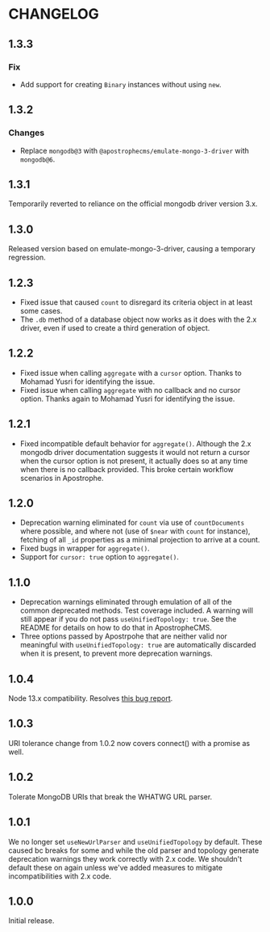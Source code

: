 # CHANGELOG

## 1.3.3

### Fix

* Add support for creating `Binary` instances without using `new`.

## 1.3.2

### Changes

* Replace `mongodb@3` with `@apostrophecms/emulate-mongo-3-driver` with `mongodb@6`.

## 1.3.1

Temporarily reverted to reliance on the official mongodb driver version 3.x.

## 1.3.0

Released version based on emulate-mongo-3-driver, causing a temporary regression.

## 1.2.3

* Fixed issue that caused `count` to disregard its criteria object in at least some cases.
* The `.db` method of a database object now works as it does with the 2.x driver, even if
used to create a third generation of object.

## 1.2.2

* Fixed issue when calling `aggregate` with a `cursor` option. Thanks to Mohamad Yusri for identifying the issue.
* Fixed issue when calling `aggregate` with no callback and no cursor option. Thanks again to Mohamad Yusri for identifying the issue.

## 1.2.1

* Fixed incompatible default behavior for `aggregate()`. Although the 2.x mongodb driver documentation suggests it would not return a cursor when the cursor option is not present, it actually does so at any time when there is no callback provided. This broke certain workflow scenarios in Apostrophe.

## 1.2.0

* Deprecation warning eliminated for `count` via use of `countDocuments` where possible, and where not (use of `$near` with `count` for instance), fetching of all `_id` properties as a minimal projection to arrive at a count.
* Fixed bugs in wrapper for `aggregate()`.
* Support for `cursor: true` option to `aggregate()`.

## 1.1.0

* Deprecation warnings eliminated through emulation of all of the common deprecated methods. Test coverage included. A warning will still appear if you do not pass `useUnifiedTopology: true`. See the README for details on how to do that in ApostropheCMS.
* Three options passed by Apostrpohe that are neither valid nor meaningful with `useUnifiedTopology: true` are automatically discarded when it is present, to prevent more deprecation warnings.

## 1.0.4

Node 13.x compatibility. Resolves [this bug report](https://github.com/apostrophecms/apostrophe/issues/2120).

## 1.0.3

URI tolerance change from 1.0.2 now covers connect() with a promise as well.

## 1.0.2

Tolerate MongoDB URIs that break the WHATWG URL parser.

## 1.0.1

We no longer set `useNewUrlParser` and `useUnifiedTopology` by default. These caused bc breaks for some and while the old parser and topology generate deprecation warnings they work correctly with 2.x code. We shouldn't default these on again unless we've added measures to mitigate incompatibilities with 2.x code.

## 1.0.0

Initial release.
